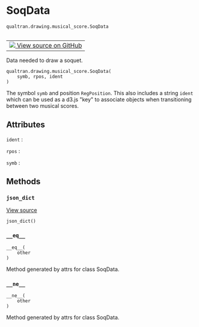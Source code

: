 # SoqData
`qualtran.drawing.musical_score.SoqData`


<table class="tfo-notebook-buttons tfo-api nocontent" align="left">
<td>
  <a target="_blank" href="https://github.com/quantumlib/cirq-qubitization/blob/main/qualtran/drawing/musical_score.py#L474-L491">
    <img src="https://www.tensorflow.org/images/GitHub-Mark-32px.png" />
    View source on GitHub
  </a>
</td>
</table>



Data needed to draw a soquet.

<pre class="devsite-click-to-copy prettyprint lang-py tfo-signature-link">
<code>qualtran.drawing.musical_score.SoqData(
    symb, rpos, ident
)
</code></pre>



<!-- Placeholder for "Used in" -->

The symbol `symb` and position `RegPosition`. This also includes a string
`ident` which can be used as a d3.js "key" to associate objects when transitioning
between two musical scores.



<h2 class="add-link">Attributes</h2>

`ident`<a id="ident"></a>
: &nbsp;

`rpos`<a id="rpos"></a>
: &nbsp;

`symb`<a id="symb"></a>
: &nbsp;




## Methods

<h3 id="json_dict"><code>json_dict</code></h3>

<a target="_blank" class="external" href="https://github.com/quantumlib/cirq-qubitization/blob/main/qualtran/drawing/musical_score.py#L487-L491">View source</a>

<pre class="devsite-click-to-copy prettyprint lang-py tfo-signature-link">
<code>json_dict()
</code></pre>




<h3 id="__eq__"><code>__eq__</code></h3>

<pre class="devsite-click-to-copy prettyprint lang-py tfo-signature-link">
<code>__eq__(
    other
)
</code></pre>

Method generated by attrs for class SoqData.


<h3 id="__ne__"><code>__ne__</code></h3>

<pre class="devsite-click-to-copy prettyprint lang-py tfo-signature-link">
<code>__ne__(
    other
)
</code></pre>

Method generated by attrs for class SoqData.




